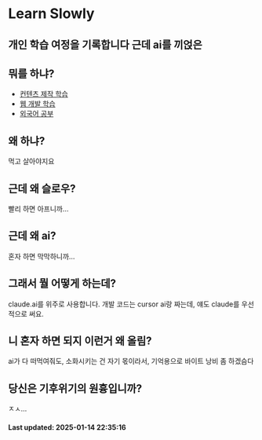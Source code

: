 # Learn Slowly
## 개인 학습 여정을 기록합니다 근데 ai를 끼얹은

## 뭐를 하냐?
- [컨텐츠 제작 학습](content-production)
- [웹 개발 학습](webdev)
- [외국어 공부](foreign-lang)

## 왜 하냐?
먹고 살아야지요

## 근데 왜 슬로우?
빨리 하면 아프니까…

## 근데 왜 ai?
혼자 하면 막막하니까…

## 그래서 뭘 어떻게 하는데?
claude.ai를 위주로 사용합니다. 개발 코드는 cursor ai랑 짜는데, 얘도 claude를 우선적으로 써요.

## 니 혼자 하면 되지 이런거 왜 올림?
ai가 다 떠먹여줘도, 소화시키는 건 자기 몫이라서, 기억용으로 바이트 낭비 좀 하겠슴다

## 당신은 기후위기의 원흉입니까?
ㅈㅅ…
#### Last updated: 2025-01-14 22:35:16
